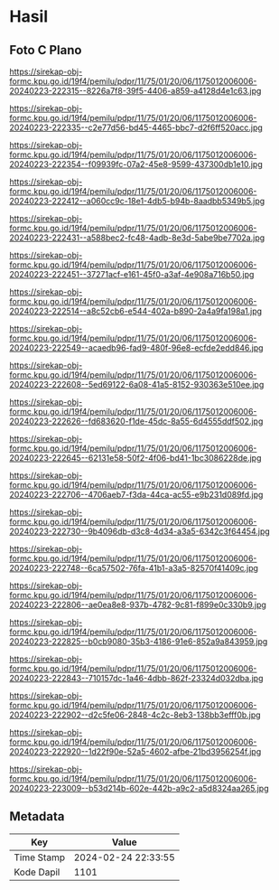 # Hasil

## Foto C Plano

https://sirekap-obj-formc.kpu.go.id/19f4/pemilu/pdpr/11/75/01/20/06/1175012006006-20240223-222315--8226a7f8-39f5-4406-a859-a4128d4e1c63.jpg

https://sirekap-obj-formc.kpu.go.id/19f4/pemilu/pdpr/11/75/01/20/06/1175012006006-20240223-222335--c2e77d56-bd45-4465-bbc7-d2f6ff520acc.jpg

https://sirekap-obj-formc.kpu.go.id/19f4/pemilu/pdpr/11/75/01/20/06/1175012006006-20240223-222354--f09939fc-07a2-45e8-9599-437300db1e10.jpg

https://sirekap-obj-formc.kpu.go.id/19f4/pemilu/pdpr/11/75/01/20/06/1175012006006-20240223-222412--a060cc9c-18e1-4db5-b94b-8aadbb5349b5.jpg

https://sirekap-obj-formc.kpu.go.id/19f4/pemilu/pdpr/11/75/01/20/06/1175012006006-20240223-222431--a588bec2-fc48-4adb-8e3d-5abe9be7702a.jpg

https://sirekap-obj-formc.kpu.go.id/19f4/pemilu/pdpr/11/75/01/20/06/1175012006006-20240223-222451--37271acf-e161-45f0-a3af-4e908a716b50.jpg

https://sirekap-obj-formc.kpu.go.id/19f4/pemilu/pdpr/11/75/01/20/06/1175012006006-20240223-222514--a8c52cb6-e544-402a-b890-2a4a9fa198a1.jpg

https://sirekap-obj-formc.kpu.go.id/19f4/pemilu/pdpr/11/75/01/20/06/1175012006006-20240223-222549--acaedb96-fad9-480f-96e8-ecfde2edd846.jpg

https://sirekap-obj-formc.kpu.go.id/19f4/pemilu/pdpr/11/75/01/20/06/1175012006006-20240223-222608--5ed69122-6a08-41a5-8152-930363e510ee.jpg

https://sirekap-obj-formc.kpu.go.id/19f4/pemilu/pdpr/11/75/01/20/06/1175012006006-20240223-222626--fd683620-f1de-45dc-8a55-6d4555ddf502.jpg

https://sirekap-obj-formc.kpu.go.id/19f4/pemilu/pdpr/11/75/01/20/06/1175012006006-20240223-222645--62131e58-50f2-4f06-bd41-1bc3086228de.jpg

https://sirekap-obj-formc.kpu.go.id/19f4/pemilu/pdpr/11/75/01/20/06/1175012006006-20240223-222706--4706aeb7-f3da-44ca-ac55-e9b231d089fd.jpg

https://sirekap-obj-formc.kpu.go.id/19f4/pemilu/pdpr/11/75/01/20/06/1175012006006-20240223-222730--9b4096db-d3c8-4d34-a3a5-6342c3f64454.jpg

https://sirekap-obj-formc.kpu.go.id/19f4/pemilu/pdpr/11/75/01/20/06/1175012006006-20240223-222748--6ca57502-76fa-41b1-a3a5-82570f41409c.jpg

https://sirekap-obj-formc.kpu.go.id/19f4/pemilu/pdpr/11/75/01/20/06/1175012006006-20240223-222806--ae0ea8e8-937b-4782-9c81-f899e0c330b9.jpg

https://sirekap-obj-formc.kpu.go.id/19f4/pemilu/pdpr/11/75/01/20/06/1175012006006-20240223-222825--b0cb9080-35b3-4186-91e6-852a9a843959.jpg

https://sirekap-obj-formc.kpu.go.id/19f4/pemilu/pdpr/11/75/01/20/06/1175012006006-20240223-222843--710157dc-1a46-4dbb-862f-23324d032dba.jpg

https://sirekap-obj-formc.kpu.go.id/19f4/pemilu/pdpr/11/75/01/20/06/1175012006006-20240223-222902--d2c5fe06-2848-4c2c-8eb3-138bb3efff0b.jpg

https://sirekap-obj-formc.kpu.go.id/19f4/pemilu/pdpr/11/75/01/20/06/1175012006006-20240223-222920--1d22f90e-52a5-4602-afbe-21bd3956254f.jpg

https://sirekap-obj-formc.kpu.go.id/19f4/pemilu/pdpr/11/75/01/20/06/1175012006006-20240223-223009--b53d214b-602e-442b-a9c2-a5d8324aa265.jpg


## Metadata

| Key        | Value               |
| ---------- | ------------------- |
| Time Stamp | 2024-02-24 22:33:55 |
| Kode Dapil | 1101                |



